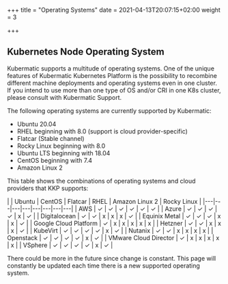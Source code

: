 +++
title = "Operating Systems"
date = 2021-04-13T20:07:15+02:00
weight = 3

+++

## Kubernetes Node Operating System

Kubermatic supports a multitude of operating systems. One of the unique features of Kubermatic Kubernetes Platform is the possibility to recombine different machine deployments and operating systems even in one cluster. If you intend to use more than one type of OS and/or CRI in one K8s cluster, please consult with Kubermatic Support.

The following operating systems are currently supported by Kubermatic:

* Ubuntu 20.04
* RHEL beginning with 8.0 (support is cloud provider-specific)
* Flatcar (Stable channel)
* Rocky Linux beginning with 8.0
* Ubuntu LTS beginning with 18.04
* CentOS beginning with 7.4
* Amazon Linux 2

This table shows the combinations of operating systems and cloud providers that KKP supports:

|   | Ubuntu | CentOS | Flatcar | RHEL | Amazon Linux 2 | Rocky Linux |
|---|---|---|---|---|---|---|---|
| AWS | ✓ | ✓ | ✓ | ✓ | ✓ | ✓ |
| Azure | ✓ | ✓ | ✓ | ✓ | x | ✓ |
| Digitalocean  | ✓ | ✓ | x | x | x | ✓ |
| Equinix Metal | ✓ | ✓ | ✓ | x | x | ✓ |
| Google Cloud Platform | ✓ | x | x | x | x | x |
| Hetzner | ✓ | ✓ | x | x | x | ✓ |
| KubeVirt | ✓ | ✓ | ✓ | ✓ | x | ✓ |
| Nutanix | ✓ | ✓ | x | x | x | x |
| Openstack | ✓ | ✓ | ✓ | ✓ | x | ✓ |
| VMware Cloud Director | ✓ | x | x | x | x | x |
| VSphere | ✓ | ✓ | ✓ | ✓ | x | ✓ |

There could be more in the future since change is constant. This page will constantly be updated each time there is a new supported operating system.
